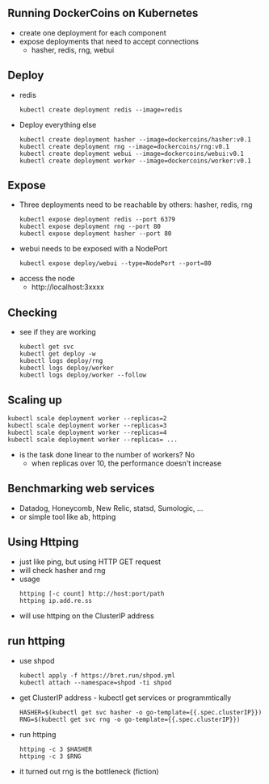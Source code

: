 ## Running DockerCoins on Kubernetes
- create one deployment for each component
- expose deployments that need to accept connections
    - hasher, redis, rng, webui

## Deploy
- redis
    ```
    kubectl create deployment redis --image=redis
    ```
- Deploy everything else
    ```
    kubectl create deployment hasher --image=dockercoins/hasher:v0.1
    kubectl create deployment rng --image=dockercoins/rng:v0.1
    kubectl create deployment webui --image=dockercoins/webui:v0.1
    kubectl create deployment worker --image=dockercoins/worker:v0.1
    ```

## Expose
- Three deployments need to be reachable by others: hasher, redis, rng
    ```
    kubectl expose deployment redis --port 6379
    kubectl expose deployment rng --port 80
    kubectl expose deployment hasher --port 80
    ```
- webui needs to be exposed with a NodePort
    ```
    kubectl expose deploy/webui --type=NodePort --port=80
    ```
- access the node
    - http://localhost:3xxxx


## Checking
- see if they are working 
    ```
    kubectl get svc 
    kubectl get deploy -w
    kubectl logs deploy/rng
    kubectl logs deploy/worker
    kubectl logs deploy/worker --follow
    ```

## Scaling up
```
kubectl scale deployment worker --replicas=2
kubectl scale deployment worker --replicas=3
kubectl scale deployment worker --replicas=4
kubectl scale deployment worker --replicas= ...
```
- is the task done linear to the number of workers? No
    - when replicas over 10, the performance doesn't increase

## Benchmarking web services
- Datadog, Honeycomb, New Relic, statsd, Sumologic, ...
- or simple tool like ab, httping

## Using Httping
- just like ping, but using HTTP GET request
- will check hasher and rng
- usage
    ```
    httping [-c count] http://host:port/path
    httping ip.add.re.ss
    ```
- will use httping on the ClusterIP address

## run httping
- use shpod
    ```
    kubectl apply -f https://bret.run/shpod.yml
    kubectl attach --namespace=shpod -ti shpod
    ```
- get ClusterIP address - kubectl get services or programmtically
    ```
    HASHER=$(kubectl get svc hasher -o go-template={{.spec.clusterIP}})
    RNG=$(kubectl get svc rng -o go-template={{.spec.clusterIP}})
- run httping
    ```
    httping -c 3 $HASHER
    httping -c 3 $RNG
    ```
- it turned out rng is the bottleneck (fiction)